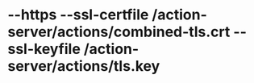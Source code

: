 # --https --ssl-certfile /action-server/actions/combined-tls.crt --ssl-keyfile /action-server/actions/tls.key